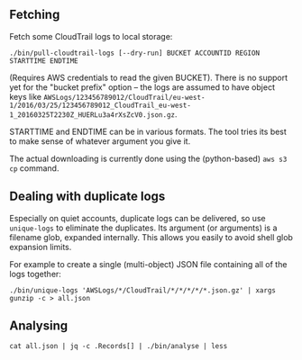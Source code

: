 Fetching
--------

Fetch some CloudTrail logs to local storage:

`./bin/pull-cloudtrail-logs [--dry-run] BUCKET ACCOUNTID REGION STARTTIME ENDTIME`

(Requires AWS credentials to read the given BUCKET).  There is no support yet
for the "bucket prefix" option – the logs are assumed to have object keys like
`AWSLogs/123456789012/CloudTrail/eu-west-1/2016/03/25/123456789012_CloudTrail_eu-west-1_20160325T2230Z_HUERLu3a4rXsZcV0.json.gz`.

STARTTIME and ENDTIME can be in various formats.  The tool tries its best to
make sense of whatever argument you give it.

The actual downloading is currently done using the (python-based) `aws s3 cp`
command.

Dealing with duplicate logs
---------------------------

Especially on quiet accounts, duplicate logs can be delivered, so use
`unique-logs` to eliminate the duplicates.  Its argument (or arguments) is a
filename glob, expanded internally.  This allows you easily to avoid shell glob
expansion limits.

For example to create a single (multi-object) JSON file containing all of the
logs together:

`./bin/unique-logs 'AWSLogs/*/CloudTrail/*/*/*/*/*.json.gz' | xargs gunzip -c > all.json`

Analysing
---------

`cat all.json | jq -c .Records[] | ./bin/analyse | less`

